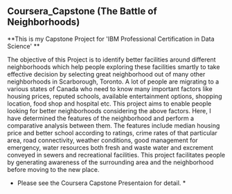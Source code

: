 ## Coursera_Capstone (The Battle of Neighborhoods)

**This is my Capstone Project for 'IBM Professional Certification in Data Science' **

The objective of this Project is to identify better facilities around different neighborhoods which help people exploring these facilities smartly to take effective decision by selecting great neighborhood out of many other neighborhoods in Scarborough, Toronto.
A lot of people are migrating to a various states of Canada who need to know many important factors like housing prices, reputed schools, available entertainment options, shopping location, food shop and hospital etc. This project aims to enable people looking for better neighborhoods considering the above factors.
Here, I have determined the features of the neighborhood and perform a comparative analysis between them. The features include median housing price and better school according to ratings, crime rates of that particular area, road connectivity, weather conditions, good management for emergency, water resources both fresh and waste water and excrement conveyed in sewers and recreational facilities.
This project facilitates people by generating awareness of the surrounding area and the neighborhood before moving to the new place.

* Please see the Coursera Capstone Presentaion for detail. *

